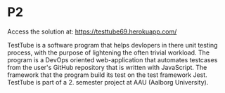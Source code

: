 # P2

Access the solution at: https://testtube69.herokuapp.com/

TestTube is a software program that helps devlopers in there unit testing process, with the purpose of lightening the often trivial workload. The program is a DevOps oriented web-application that automates testcases from the user's GitHub repository that is written with JavaScript. The framework that the program build its test on the test framework Jest. TestTube is part of a 2. semester project at AAU (Aalborg University). 
